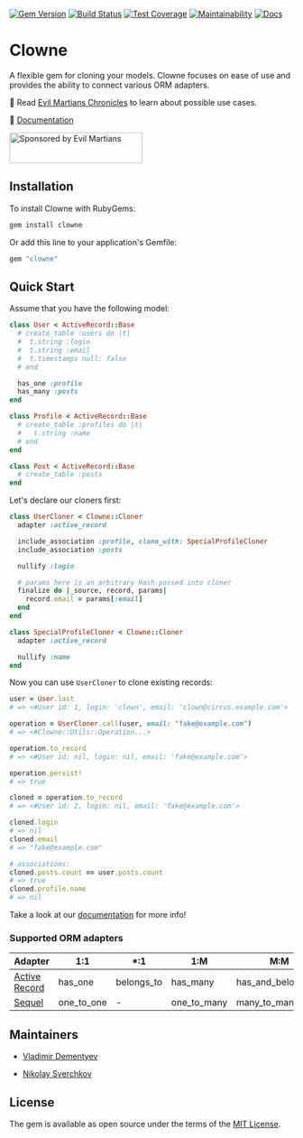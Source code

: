 [![Gem Version](https://badge.fury.io/rb/clowne.svg)](https://badge.fury.io/rb/clowne)
[![Build Status](https://travis-ci.org/clowne-rb/clowne.svg?branch=master)](https://travis-ci.org/clowne-rb/clowne)
[![Test Coverage](https://api.codeclimate.com/v1/badges/9143c4f91e9d1d2a4bd1/test_coverage)](https://codeclimate.com/github/clowne-rb/clowne/test_coverage)
[![Maintainability](https://api.codeclimate.com/v1/badges/9143c4f91e9d1d2a4bd1/maintainability)](https://codeclimate.com/github/clowne-rb/clowne/maintainability)
[![Docs](https://img.shields.io/badge/docs-link-brightgreen.svg)](https://clowne.evilmartians.io)

# Clowne

A flexible gem for cloning your models. Clowne focuses on ease of use and provides the ability to connect various ORM adapters.

📖 Read [Evil Martians Chronicles](https://evilmartians.com/chronicles/clowne-clone-ruby-models-with-a-smile) to learn about possible use cases.

📑 [Documentation](https://clowne.evilmartians.io)

<a href="https://evilmartians.com/">
<img src="https://evilmartians.com/badges/sponsored-by-evil-martians.svg" alt="Sponsored by Evil Martians" width="236" height="54"></a>


## Installation

To install Clowne with RubyGems:

```ruby
gem install clowne
```

Or add this line to your application's Gemfile:

```ruby
gem "clowne"
```

## Quick Start

Assume that you have the following model:

```ruby
class User < ActiveRecord::Base
  # create_table :users do |t|
  #  t.string :login
  #  t.string :email
  #  t.timestamps null: false
  # end

  has_one :profile
  has_many :posts
end

class Profile < ActiveRecord::Base
  # create_table :profiles do |t|
  #   t.string :name
  # end
end

class Post < ActiveRecord::Base
  # create_table :posts
end
```

Let's declare our cloners first:

```ruby
class UserCloner < Clowne::Cloner
  adapter :active_record

  include_association :profile, clone_with: SpecialProfileCloner
  include_association :posts

  nullify :login

  # params here is an arbitrary Hash passed into cloner
  finalize do |_source, record, params|
    record.email = params[:email]
  end
end

class SpecialProfileCloner < Clowne::Cloner
  adapter :active_record

  nullify :name
end
```

Now you can use `UserCloner` to clone existing records:

```ruby
user = User.last
# => <#User id: 1, login: 'clown', email: 'clown@circus.example.com'>

operation = UserCloner.call(user, email: "fake@example.com")
# => <#Clowne::Utils::Operation...>

operation.to_record
# => <#User id: nil, login: nil, email: 'fake@example.com'>

operation.persist!
# => true

cloned = operation.to_record
# => <#User id: 2, login: nil, email: 'fake@example.com'>

cloned.login
# => nil
cloned.email
# => "fake@example.com"

# associations:
cloned.posts.count == user.posts.count
# => true
cloned.profile.name
# => nil
```

Take a look at our [documentation](https://clowne.evilmartians.io) for more info!

### Supported ORM adapters

Adapter                                   |1:1         |*:1         | 1:M         | M:M                     |
------------------------------------------|------------|------------|-------------|-------------------------|
[Active Record](active_record)  | has_one    | belongs_to | has_many    | has_and_belongs_to|
[Sequel](sequel)                | one_to_one | -          | one_to_many | many_to_many     |

## Maintainers

- [Vladimir Dementyev](https://github.com/palkan)

- [Nikolay Sverchkov](https://github.com/ssnickolay)

## License

The gem is available as open source under the terms of the [MIT License](http://opensource.org/licenses/MIT).
